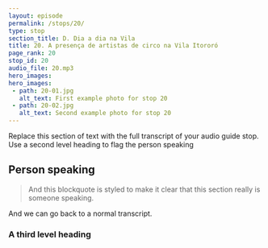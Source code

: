 ```yaml
---
layout: episode
permalink: /stops/20/
type: stop
section_title: D. Dia a dia na Vila
title: 20. A presença de artistas de circo na Vila Itororó
page_rank: 20
stop_id: 20
audio_file: 20.mp3
hero_images:
hero_images:
 - path: 20-01.jpg
   alt_text: First example photo for stop 20
 - path: 20-02.jpg
   alt_text: Second example photo for stop 20
---
```


Replace this section of text with the full transcript of your audio guide stop. Use a second level heading to flag the person speaking

## Person speaking

> And this blockquote is styled to make it clear that this section really is someone speaking.

And we can go back to a normal transcript.

### A third level heading

